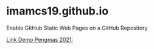 # imamcs19.github.io
Enable GitHub Static Web Pages on a GitHub Repository


[Link Demo Pengmas 2021:](imamcs19.github.io/ai2021)
